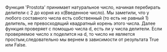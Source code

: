 Функция 'Prostota' принимает натуральное число, начиная перебирать делители с 2 до корня из x(Введенное число).
Мы заметили, что у любого составного числа есть собственный (то есть не равный 1) делитель, не превосходящий квадратный корень этого числа.
Далее функция проверяет с помощью числа d, есть ли у числа делители.
Если проверяемое число x поделится на d, то число не является простым,следовательно мы вернем в зависимости от результата True или False.
